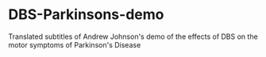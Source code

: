 DBS-Parkinsons-demo
===================

Translated subtitles of Andrew Johnson's demo of the effects of DBS on the motor symptoms of Parkinson's Disease
